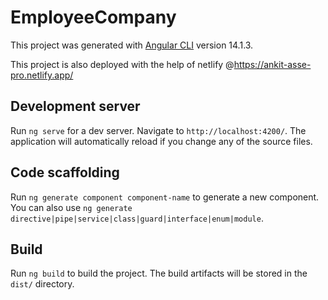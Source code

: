 # EmployeeCompany

This project was generated with [Angular CLI](https://github.com/angular/angular-cli) version 14.1.3.

This project is also deployed with the help of netlify @https://ankit-asse-pro.netlify.app/

## Development server

Run `ng serve` for a dev server. Navigate to `http://localhost:4200/`. The application will automatically reload if you change any of the source files.

## Code scaffolding

Run `ng generate component component-name` to generate a new component. You can also use `ng generate directive|pipe|service|class|guard|interface|enum|module`.

## Build

Run `ng build` to build the project. The build artifacts will be stored in the `dist/` directory.
